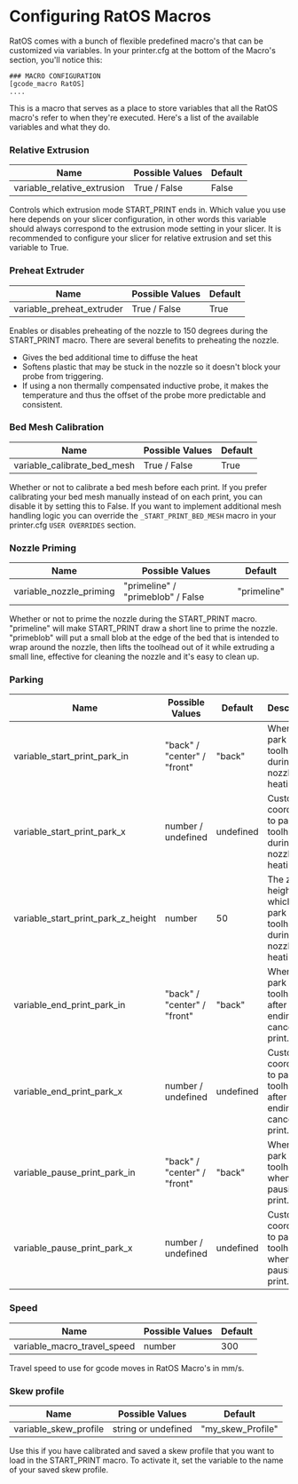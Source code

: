 # Configuring RatOS Macros

RatOS comes with a bunch of flexible predefined macro's that can be customized via variables. In your printer.cfg at the bottom of the Macro's section, you'll notice this:

```properties
### MACRO CONFIGURATION
[gcode_macro RatOS]
....
```

This is a macro that serves as a place to store variables that all the RatOS macro's refer to when they're executed. Here's a list of the available variables and what they do.

### Relative Extrusion

| Name                        | Possible Values | Default |
| --------------------------- | --------------- | ------- |
| variable_relative_extrusion | True / False    | False   |

Controls which extrusion mode START_PRINT ends in. Which value you use here depends on your slicer configuration, in other words this variable should always correspond to the extrusion mode setting in your slicer. It is recommended to configure your slicer for relative extrusion and set this variable to True.

### Preheat Extruder

| Name                      | Possible Values | Default |
| ------------------------- | --------------- | ------- |
| variable_preheat_extruder | True / False    | True    |

Enables or disables preheating of the nozzle to 150 degrees during the START_PRINT macro. There are several benefits to preheating the nozzle.

- Gives the bed additional time to diffuse the heat
- Softens plastic that may be stuck in the nozzle so it doesn't block your probe from triggering.
- If using a non thermally compensated inductive probe, it makes the temperature and thus the offset of the probe more predictable and consistent.

### Bed Mesh Calibration

| Name                        | Possible Values | Default |
| --------------------------- | --------------- | ------- |
| variable_calibrate_bed_mesh | True / False    | True    |

Whether or not to calibrate a bed mesh before each print. If you prefer calibrating your bed mesh manually instead of on each print, you can disable it by setting this to False.
If you want to implement additional mesh handling logic you can override the `_START_PRINT_BED_MESH` macro in your printer.cfg `USER OVERRIDES` section.

### Nozzle Priming

| Name                    | Possible Values     | Default |
| ----------------------- | ------------------- | ------- |
| variable_nozzle_priming | "primeline" / "primeblob" / False | "primeline"    |

Whether or not to prime the nozzle during the START_PRINT macro. "primeline" will make START_PRINT draw a short line to prime the nozzle. "primeblob" will put a small blob at the edge of the bed that is intended to wrap around the nozzle, then lifts the toolhead out of it while extruding a small line, effective for cleaning the nozzle and it's easy to clean up.

### Parking

| Name                               | Possible Values             | Default   | Description                                                                 |
| ---------------------------------- | --------------------------- | --------- | --------------------------------------------------------------------------- |
| variable_start_print_park_in       | "back" / "center" / "front" | "back"    | Where to park the toolhead during final nozzle heating.                     |
| variable_start_print_park_x        | number / undefined          | undefined | Custom X coordinate to park the toolhead during final nozzle heating.       |
| variable_start_print_park_z_height | number                      | 50        | The z height at which to park the toolhead during final nozzle heating.     |
| variable_end_print_park_in         | "back" / "center" / "front" | "back"     | Where to park the toolhead after ending or canceling a print.               |
| variable_end_print_park_x          | number / undefined          | undefined | Custom X coordinate to park the toolhead after ending or canceling a print. |
| variable_pause_print_park_in       | "back" / "center" / "front" | "back"     | Where to park the toolhead when pausing a print.                            |
| variable_pause_print_park_x        | number / undefined          | undefined | Custom X coordinate to park the toolhead when pausing a print.              |

### Speed

| Name                        | Possible Values | Default |
| --------------------------- | --------------- | ------- |
| variable_macro_travel_speed | number          | 300     |

Travel speed to use for gcode moves in RatOS Macro's in mm/s.

### Skew profile

| Name                        | Possible Values     | Default           |
| --------------------------- | ------------------- | ----------------- |
| variable_skew_profile       | string or undefined | "my_skew_Profile" |

Use this if you have calibrated and saved a skew profile that you want to load in the START_PRINT macro. To activate it, set the variable to the name of your saved skew profile.
